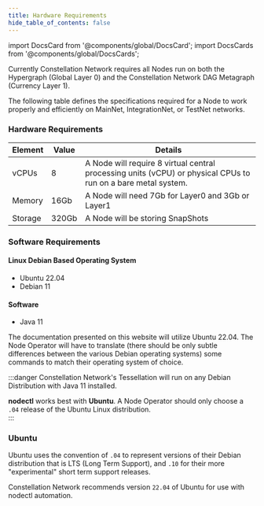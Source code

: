 ```yaml
---
title: Hardware Requirements
hide_table_of_contents: false
---
```

<intro-end />

import DocsCard from '@components/global/DocsCard';
import DocsCards from '@components/global/DocsCards';

<head>
  <title>MainNet, IntegrationNet, or TestNet Hardware Specs</title>
  <meta
    name="description"
    content="MainNet, IntegrationNet, or TestNet Hardware Requirements"
  />
</head>

Currently Constellation Network requires all Nodes run on both the Hypergraph (Global Layer 0) and the Constellation Network DAG Metagraph (Currency Layer 1). 

The following table defines the specifications required for a Node to work properly and efficiently on MainNet, IntegrationNet, or TestNet networks.

### Hardware Requirements

| Element | Value	| Details |
| --- | --- | --- |
| vCPUs | 8 | A Node will require 8 virtual central processing units (vCPU) or physical CPUs to run on a bare metal system. |
| Memory | 16Gb | A Node will need 7Gb for Layer0 and 3Gb or Layer1 |
| Storage | 320Gb | A Node will be storing SnapShots |

### Software Requirements
#### Linux Debian Based Operating System
- Ubuntu 22.04
- Debian 11
#### Software
- Java 11

The documentation presented on this website will utilize Ubuntu 22.04.  The Node Operator will have to translate (there should be only subtle differences between the various Debian operating systems) some commands to match their operating system of choice.

:::danger
Constellation Network's Tessellation will run on any Debian Distribution with Java 11 installed.

**nodectl** works best with **Ubuntu**.  A Node Operator should only choose a `.04` release of the Ubuntu Linux distribution.  
:::

### Ubuntu

Ubuntu uses the convention of `.04` to represent versions of their Debian distribution that is LTS (Long Term Support), and `.10` for their more "experimental" short term support releases.

Constellation Network recommends version `22.04` of Ubuntu for use with nodectl automation.